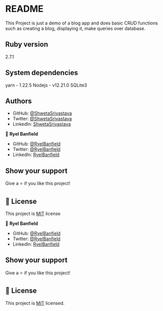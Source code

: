 # README

This Project is just a demo of a blog app and does basic CRUD functions such as creating a blog, displaying it, make queries over database.

## Ruby version

2.7.1

## System dependencies

yarn - 1.22.5
Nodejs - v12.21.0
SQLite3

## Authors

- GitHub: [@ShwetaSrivastava](https://github.com/vidhishweta01)
- Twitter: [@ShwetaSrivastava](https://twitter.com/vidhishweta01)
- LinkedIn: [ShwetaSrivastava](https://www.linkedin.com/in/vidhishweta01/)


👤 **Ryel Banfield**

- GitHub: [@RyelBanfield](https://github.com/RyelBanfield)
- Twitter: [@RyelBanfield](https://twitter.com/RyelBanfield)
- LinkedIn: [RyelBanfield](https://www.linkedin.com/in/ryel-banfield/)

## Show your support

Give a ⭐️ if you like this project!

## 📝 License

This project is [MIT](LICENSE) license

👤 **Ryel Banfield**

- GitHub: [@RyelBanfield](https://github.com/RyelBanfield)
- Twitter: [@RyelBanfield](https://twitter.com/RyelBanfield)
- LinkedIn: [RyelBanfield](https://www.linkedin.com/in/ryel-banfield/)

## Show your support

Give a ⭐️ if you like this project!

## 📝 License

This project is [MIT](LICENSE) licensed.
